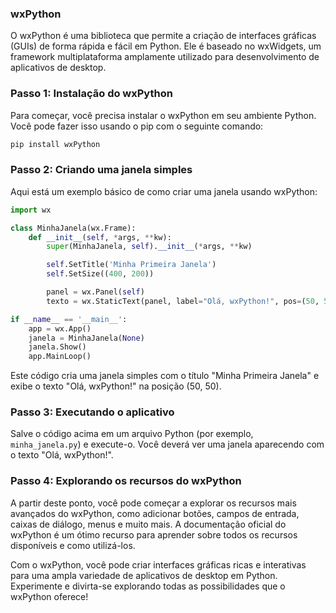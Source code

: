 ### wxPython

O wxPython é uma biblioteca que permite a criação de interfaces gráficas (GUIs) de forma rápida e fácil em Python. Ele é baseado no wxWidgets, um framework multiplataforma amplamente utilizado para desenvolvimento de aplicativos de desktop.

### Passo 1: Instalação do wxPython

Para começar, você precisa instalar o wxPython em seu ambiente Python. Você pode fazer isso usando o pip com o seguinte comando:
```bash
pip install wxPython
```

### Passo 2: Criando uma janela simples

Aqui está um exemplo básico de como criar uma janela usando wxPython:

```python
import wx

class MinhaJanela(wx.Frame):
    def __init__(self, *args, **kw):
        super(MinhaJanela, self).__init__(*args, **kw)

        self.SetTitle('Minha Primeira Janela')
        self.SetSize((400, 200))

        panel = wx.Panel(self)
        texto = wx.StaticText(panel, label="Olá, wxPython!", pos=(50, 50))

if __name__ == '__main__':
    app = wx.App()
    janela = MinhaJanela(None)
    janela.Show()
    app.MainLoop()
```

Este código cria uma janela simples com o título "Minha Primeira Janela" e exibe o texto "Olá, wxPython!" na posição (50, 50).

### Passo 3: Executando o aplicativo

Salve o código acima em um arquivo Python (por exemplo, `minha_janela.py`) e execute-o. Você deverá ver uma janela aparecendo com o texto "Olá, wxPython!".

### Passo 4: Explorando os recursos do wxPython

A partir deste ponto, você pode começar a explorar os recursos mais avançados do wxPython, como adicionar botões, campos de entrada, caixas de diálogo, menus e muito mais. A documentação oficial do wxPython é um ótimo recurso para aprender sobre todos os recursos disponíveis e como utilizá-los.

Com o wxPython, você pode criar interfaces gráficas ricas e interativas para uma ampla variedade de aplicativos de desktop em Python. Experimente e divirta-se explorando todas as possibilidades que o wxPython oferece!